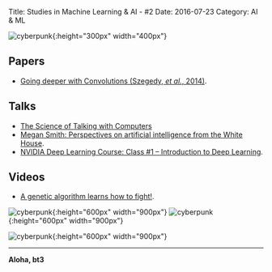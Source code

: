 Title: Studies in Machine Learning & AI - #2
Date: 2016-07-23
Category: AI & ML

![cyberpunk](./cyberpunk/4.gif){:height="300px" width="400px"}


## Papers

* [Going deeper with Convolutions (Szegedy, *et al.*, 2014)](http://arxiv.org/pdf/1409.4842.pdf).


## Talks


* [The Science of Talking with Computers](https://www.youtube.com/watch?v=yxxRAHVtafI)
* [Megan Smith: Perspectives on artificial intelligence from the White House](https://www.youtube.com/watch?v=NK6O8CtI2D4).
* [NVIDIA Deep Learning Course: Class #1 – Introduction to Deep Learning](https://www.youtube.com/watch?v=6eBpjEdgSm0).


## Videos

* [A genetic algorithm learns how to fight!](https://www.youtube.com/watch?v=u2t77mQmJiY).



![cyberpunk](./draws/8.png){:height="600px" width="900px"}
![cyberpunk](./draws/9.png){:height="600px" width="900px"}

![cyberpunk](./draws/10.png){:height="600px" width="900px"}

----

**Aloha, bt3**